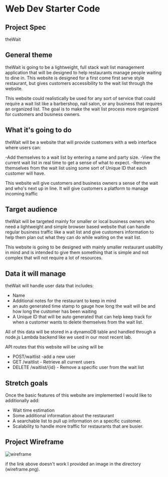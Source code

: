 # Web Dev Starter Code

## Project Spec

theWait

## General theme

theWait is going to be a lightweight, full stack wait list management application that will be designed to help restaurants manage people waiting to dine in. This website is designed for a first come first serve style restaurant, but gives customers accessibility to the wait list through the website.

This website could realistically be used for any sort of service that could require a wait list like a barbershop, nail salon, or any business that requires an organized list. The goal is to make the wait list process more organized for customers and business owners. 

## What it's going to do 

theWait will be a website that will provide customers with a web interface where users can:

-Add themselves to a wait list by entering a name and party size.
-View the current wait list in real time to get a sense of what to expect.
-Remove themselves from the wait list using some sort of Unique ID that each customer will have.

This website will give customers and business owners a sense of the wait and who's next up in line. It will give customers a platform to manage incoming traffic

## Target audience

theWait will be targeted mainly for smaller or local business owners who need a lightweight and simple browser based website that can handle regular business traffic like a wait list and give customers information to help them plan out what they can do while waiting on the wait list.

This website is going to be designed with mainly smaller restaurant usability in mind and is intended to give them something that is simple and not complex that will not require a lot of resources.

## Data it will manage

theWait will handle user data that includes:

- Name
- Additional notes for the restaurant to keep in mind
- an auto generated time stamp to gauge how long the wait will be and how long the customer has been waiting
- A Unique ID that will be auto generated that can help keep track for when a customer wants to delete themselves from the wait list. 

All of this data will be stored in a dynamoDB table and handled through a node.js Lambda backend like we used in our most recent lab.

API routes that this website will be using will be

- POST/waitlist -add a new user
- GET /waitlist - Retrieve all current users
- DELETE /waitlist/{id} - Remove a specific user from the wait list

## Stretch goals

Once the basic features of this website are implemented I would like to additionally add:

- Wait time estimation
- Some additional information about the restaurant
- A searchable list to pull up information on a specific customer.
- Scalability to handle more traffic for restaurants that are busier.


## Project Wireframe

![wireframe](https://app.moqups.com/fdaRQnprQjJwcxuNO36gkBM3w6U1Vmde/view/page/ad64222d5)


if the link above doesn't work I provided an image in the directory (wireframe.png).


